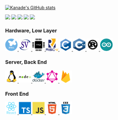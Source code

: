 [![Kanade's GitHub stats](https://github-readme-stats.vercel.app/api?username=kanade-k-1228)](https://github.com/anuraghazra/github-readme-stats)

[![](https://img.shields.io/badge/Website-Here!-orange)](https://kanade-k-1228.github.io/)
[![](https://img.shields.io/badge/%E9%80%B2%E6%8D%97-%E3%81%A0%E3%82%81%E3%81%A7%E3%81%99-red)](https://youtu.be/ZXsQAXx_ao0)
[![](https://komarev.com/ghpvc/?username=kanade-k-1228)](https://github.com/kanade-k-1228)
[![](https://img.shields.io/twitter/follow/kanade_k_1228?label=Twitter&logo=twitter&style=social)](https://twitter.com/kanade_k_1228)
[![](https://img.shields.io/github/followers/kanade-k-1228?label=kanade-k-1228&logo=github&style=social)](https://github.com/kanade-k-1228)

### Hardware, Low Layer

<a href="" target="_blank"> <img src="./icons/stm.png" alt="stm" width="40" height="40"/> </a>
<a href="" target="_blank"> <img src="./icons/sv.svg" alt="SystemVerilog" width="40" height="40"/> </a>
<a href="" target="_blank"> <img src="./icons/fpga.png" alt="FPGA" width="40" height="40"/> </a>
<a href="" target="_blank"> <img src="./icons/riscv.svg" alt="RISC-V" width="40" height="40"/> </a>
<a href="https://www.cprogramming.com/" target="_blank"> <img src="./icons/c.svg" alt="C" width="40" height="40"/> </a>
<a href="https://www.w3schools.com/cpp/" target="_blank"> <img src="./icons/cpp.svg" alt="C++" width="40" height="40"/> </a>
<a href="https://www.rust-lang.org" target="_blank"> <img src="./icons/rust.svg" alt="Rust" width="40" height="40"/> </a>
<a href="https://www.arduino.cc/" target="_blank"><img src="./icons/arduino.svg" alt="Arduino" width="40" height="40"/></a>

### Server, Back End

<a href="https://www.linux.org/" target="_blank"> <img src="./icons/linux.svg" alt="Linux" width="40" height="40"/> </a>
<a href="https://nodejs.org" target="_blank"> <img src="./icons/nodejs.svg" alt="nodejs" width="40" height="40"/> </a>
<a href="https://www.docker.com/" target="_blank"> <img src="./icons/docker.svg" alt="docker" width="40" height="40"/> </a>
<a href="https://graphql.org" target="_blank"> <img src="./icons/graphql.svg" alt="graphql" width="40" height="40"/> </a>
<a href="https://firebase.google.com/" target="_blank"> <img src="./icons/firebase.svg" alt="firebase" width="40" height="40"/> </a> 

### Front End

<a href="https://reactjs.org/" target="_blank"> <img src="./icons/react.svg" alt="React" width="40" height="40"/> </a>
<a href="https://www.typescriptlang.org/" target="_blank"> <img src="./icons/ts.svg" alt="TypeScript" width="40" height="40"/> </a>
<a href="https://developer.mozilla.org/en-US/docs/Web/JavaScript" target="_blank"> <img src="./icons/js.svg" alt="JavaScript" width="40" height="40"/> </a>
<a href="https://www.w3.org/html/" target="_blank"> <img src="./icons/html.svg" alt="HTML" width="40" height="40"/> </a>
<a href="https://www.w3schools.com/css/" target="_blank"> <img src="./icons/css.svg" alt="CSS" width="40" height="40"/> </a>
